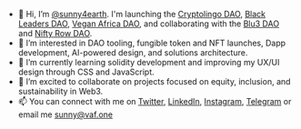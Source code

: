 - 👋 Hi, I’m [@sunny4earth](https://twitter.com/sunny4earth). I'm launching the [Cryptolingo DAO](https://cryptolingo.app), [Black Leaders DAO](https://twitter.com/blackleadersdao), [Vegan Africa DAO](https://linktr.ee/veganaf), and collaborating with the [Blu3 DAO](https://linktr.ee/blu3dao) and [Nifty Row DAO](https://niftyrow.io).
- 👀 I’m interested in DAO tooling, fungible token and NFT launches, Dapp development, AI-powered design, and solutions architecture. 
- 🌱 I’m currently learning solidity development and improving my UX/UI design through CSS and JavaScript. 
- 💞️ I’m excited to collaborate on projects focused on equity, inclusion, and sustainability in Web3. 
- 📫 You can connect with me on [Twitter](https://twitter.com/sunny4earth), [LinkedIn](https://https://linkedin.com/in/sunnysatva), [Instagram](https://instagram.com/sunny4earth), [Telegram](https://t.me/sunny4earth) or email me sunny@vaf.one

<!---
sunny4earth/sunny4earth is a ✨ special ✨ repository because its `README.md` (this file) appears on your GitHub profile.
You can click the Preview link to take a look at your changes.
--->
